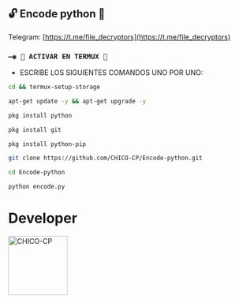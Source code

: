 ## 🔓 Encode python 🔑

Telegram: [https://t.me/file_decryptors](https://t.me/file_decryptors)

### `—◉ 👾 ACTIVAR EN TERMUX 👾` 
- ESCRIBE LOS SIGUIENTES COMANDOS UNO POR UNO:
```bash
cd && termux-setup-storage
```
```bash
apt-get update -y && apt-get upgrade -y
```
```bash
pkg install python
```
```bash
pkg install git
```
```bash
pkg install python-pip
```
```bash
git clone https://github.com/CHICO-CP/Encode-python.git
```
```bash
cd Encode-python 
```
```bash
python encode.py
```


# Developer 
<a href="https://github.com/CHICO-CP"><img src="https://github.com/CHICO-CP.png" width="120" height="120" alt="CHICO-CP"/></a>
